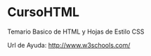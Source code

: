 # CursoHTML
Temario Basico de HTML y Hojas de Estilo  CSS



Url de Ayuda: http://www.w3schools.com/




